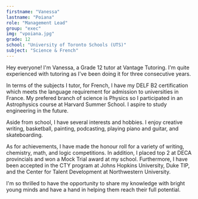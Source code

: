 ```yaml
---
firstname: "Vanessa"
lastname: "Poiana"
role: "Management Lead"
group: "exec"
img: "vpoiana.jpg"
grade: 12
school: "University of Toronto Schools (UTS)"
subject: "Science & French"
---
```


Hey everyone! I'm Vanessa, a Grade 12 tutor at Vantage Tutoring. I'm quite experienced with tutoring as I've been doing it for three consecutive years.

In terms of the subjects I tutor, for French, I have my DELF B2 certification which meets the language requirement for admission to universities in France. My prefered branch of science is Physics so I participated in an Astrophysics course at Harvard Summer School. I aspire to study engineering in the future.

Aside from school, I have several interests and hobbies. I enjoy creative writing, basketball, painting, podcasting, playing piano and guitar, and skateboarding.

As for achievements, I have made the honour roll for a variety of writing, chemistry, math, and logic competitions. In addition, I placed top 2 at DECA provincials and won a Mock Trial award at my school. Furthermore, I have been accepted in the CTY program at Johns Hopkins University, Duke TIP, and the Center for Talent Development at Northwestern University.

I'm so thrilled to have the opportunity to share my knowledge with bright young minds and have a hand in helping them reach their full potential.
